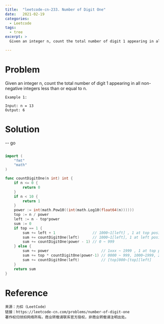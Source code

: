 ```yaml
---
title:  "leetcode-cn-233. Number of Digit One"
date:   2021-02-19
categories: 
  - Leetcode
tags:
  - tree
excerpt: >
  Given an integer n, count the total number of digit 1 appearing in all non-negative integers less than or equal to n.

---
```

# Problem

Given an integer n, count the total number of digit 1 appearing in all non-negative integers less than or equal to n.
 

    Example 1:

    Input: n = 13
    Output: 6

# Solution

-- go

```go

import (
	"fmt"
	"math"
)

func countDigitOne(n int) int {
	if n <= 0 {
		return 0
	}
	if n < 10 {
		return 1
	}
	power := int(math.Pow10((int(math.Log10(float64(n))))))
	top := n / power
	left := n - top*power
	sum := 0
	if top == 1 {
		sum += left + 1                 // 1000~1[left] , 1 at top position
		sum += countDigitOne(left)      // 1000~1[left], 1 at left position
		sum += countDigitOne(power - 1) // 0 ~ 999
	} else {
		sum += power                        // 1xxx ~ 1999 , 1 at top position
		sum += top * countDigitOne(power-1) // 0000 ~ 999, 1000~1999, 2000~2999, [top-1]000~[top-1]999
		sum += countDigitOne(left)          // [top]000~[top][left]
	}
	return sum
}
```

# Reference

    来源：力扣（LeetCode）
    链接：https://leetcode-cn.com/problems/number-of-digit-one
    著作权归领扣网络所有。商业转载请联系官方授权，非商业转载请注明出处。